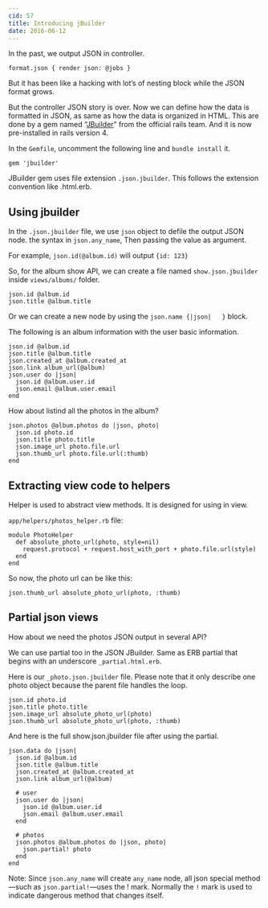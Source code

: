 ```yaml
---
cid: 57
title: Introducing jBuilder
date: 2016-06-12
---
```


In the past, we output JSON in controller.

~~~
format.json { render json: @jobs }
~~~

But it has been like a hacking with lot’s of nesting block while the JSON format grows.

But the controller JSON story is over. Now we can define how the data is formatted in JSON, as same as how the data is organized in HTML. This are done by a gem named “[JBuilder](https://github.com/rails/jbuilder)” from the official rails team. And it is now pre-installed in rails version 4.

In the `Gemfile`, uncomment the following line and `bundle install` it.

~~~
gem 'jbuilder'
~~~

JBuilder gem uses file extension `.json.jbuilder`. This follows the extension convention like .html.erb.

## Using jbuilder

In the `.json.jbuilder` file, we use `json` object to defile the output JSON node. the syntax in `json.any_name`, Then passing the value as argument.

For example, `json.id(@album.id)` will output `{id: 123}`

So, for the album show API, we can create a file named `show.json.jbuilder` inside `views/albums/` folder.

~~~
json.id @album.id
json.title @album.title
~~~

Or we can create a new node by using the `json.name {|json|   }` block.

The following is an album information with the user basic information.

~~~
json.id @album.id
json.title @album.title
json.created_at @album.created_at
json.link album_url(@album)
json.user do |json|
  json.id @album.user.id
  json.email @album.user.email
end
~~~

How about listind all the photos in the album?

~~~
json.photos @album.photos do |json, photo|
  json.id photo.id
  json.title photo.title
  json.image_url photo.file.url
  json.thumb_url photo.file.url(:thumb)
end
~~~



## Extracting view code to helpers

Helper is used to abstract view methods. It is designed for using in view.

`app/helpers/photos_helper.rb` file:

~~~
module PhotoHelper
  def absolute_photo_url(photo, style=nil)
    request.protocol + request.host_with_port + photo.file.url(style)
  end
end
~~~

So now, the photo url can be like this:

~~~
json.thumb_url absolute_photo_url(photo, :thumb)
~~~

## Partial json views

How about we need the photos JSON output in several API?

We can use partial too in the JSON JBuilder. Same as ERB partial that begins with an underscore `_partial.html.erb`.

Here is our `_photo.json.jbuilder` file. Please note that it only describe one photo object because the parent file handles the loop.

~~~
json.id photo.id
json.title photo.title
json.image_url absolute_photo_url(photo)
json.thumb_url absolute_photo_url(photo, :thumb)
~~~

And here is the full show.json.jbuilder file after using the partial.

~~~
json.data do |json|
  json.id @album.id
  json.title @album.title
  json.created_at @album.created_at
  json.link album_url(@album)

  # user
  json.user do |json|
    json.id @album.user.id
    json.email @album.user.email
  end

  # photos
  json.photos @album.photos do |json, photo|
    json.partial! photo
  end
end
~~~

Note: Since `json.any_name` will create `any_name` node, all json special method—such as `json.partial!`—uses the ! mark. Normally the `!` mark is used to indicate dangerous method that changes itself.